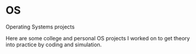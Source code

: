 # OS

Operating Systems projects
    
Here are some college and personal OS projects I worked on to get theory into practice by coding and simulation.
